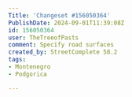 ```yaml
---
Title: 'Changeset #156050364'
PublishDate: 2024-09-01T11:39:08Z
id: 156050364
user: TheTreeofPasts
comment: Specify road surfaces
created_by: StreetComplete 58.2
tags:
- Montenegro
- Podgorica

---
```

